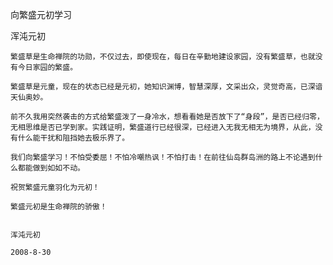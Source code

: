 向繁盛元初学习

浑沌元初


    繁盛草是生命禅院的功勋，不仅过去，即使现在，每日在辛勤地建设家园，没有繁盛草，也就没有今日家园的繁盛。

    繁盛草是元童，现在的状态已经是元初，她知识渊博，智慧深厚，文采出众，灵觉奇高，已深谙天仙奥妙。

    前不久我用突然袭击的方式给繁盛泼了一身冷水，想看看她是否放下了“身段”，是否已经归零，无相思维是否已学到家。实践证明，繁盛道行已经很深，已经进入无我无相无为境界，从此，没有什么能干扰和阻挡她去极乐界了。

    我们向繁盛学习！不怕受委屈！不怕冷嘲热讽！不怕打击！在前往仙岛群岛洲的路上不论遇到什么都能做到如如不动。

    祝贺繁盛元童羽化为元初！

    繁盛元初是生命禅院的骄傲！


    浑沌元初

    2008-8-30



